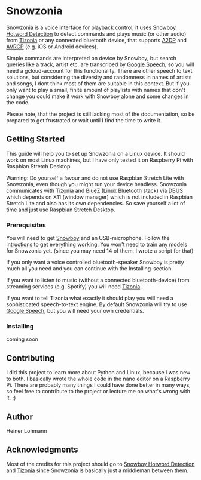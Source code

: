 # Snowzonia

Snowzonia is a voice interface for playback control, it uses [Snowboy Hotword Detection](https://github.com/Kitt-AI/snowboy#snowboy-hotword-detection) to detect commands and plays music (or other audio) from [Tizonia](https://github.com/tizonia/tizonia-openmax-il#the-tizonia-project) or any connected bluetooth device, that supports [A2DP](https://de.wikipedia.org/wiki/A2DP) and [AVRCP](https://de.wikipedia.org/wiki/AVRCP) (e.g. iOS or Android devices).

Simple commands are interpreted on device by Snowboy, but search queries like a track, artist etc. are transcriped by [Google Speech](https://cloud.google.com/speech-to-text/), so you will need a gcloud-account for this functionality. There are other speech to text solutions, but considering the diversity and randomness in names of artists and songs, I dont think most of them are suitable in this context. But if you only want to play a small, finite amount of playlists with names that don't change you could make it work with Snowboy alone and some changes in the code.

Please note, that the project is still lacking most of the documentation, so be prepared to get frustrated or wait until I find the time to write it.

## Getting Started
This guide will help you to set up Snowzonia on a Linux device. It should work on most Linux machines, but I have only tested it on Raspberry Pi with Raspbian Stretch Desktop.

Warning: Do yourself a favour and do not use Raspbian Stretch Lite with Snowzonia, even though you might run your device headless. Snowzonia communicates with [Tizonia](https://github.com/tizonia/tizonia-openmax-il#the-tizonia-project) and [BlueZ](http://www.bluez.org/) (Linux Bluetooth stack) via [DBUS](https://www.freedesktop.org/wiki/Software/dbus/) which depends on X11 (window manager) which is not included in Raspbian Stretch Lite and also has its own dependencies. So save yourself a lot of time and just use Raspbian Stretch Desktop.

### Prerequisites
You will need to get [Snowboy](https://github.com/Kitt-AI/snowboy#snowboy-hotword-detection) and an USB-microphone.
Follow the [intructions](http://docs.kitt.ai/snowboy/) to get everything working. You won't need to train any models for Snowzonia yet. (since you may need 14 of them, I wrote a script for that)

If you only want a voice controlled bluetooth-speaker Snowboy is pretty much all you need and you can continue with the Installing-section.

If you want to listen to music (without a connected bluetooth-device) from streaming services (e.g. Spotify) you will need [Tizonia](https://github.com/tizonia/tizonia-openmax-il#the-tizonia-project).

If you want to tell Tizonia what exactly it should play you will need a sophisticated speech-to-text engine. By default Snowzonia will try to use [Google Speech](https://cloud.google.com/speech-to-text/), but you will need your own credentials.

### Installing
coming soon

## Contributing
I did this project to learn more about Python and Linux, because I was new to both. I basically wrote the whole code in the nano editor on a Raspberry Pi. There are probably many things I could have done better in many ways, so feel free to contribute to the project or lecture me on what's wrong with it. ;)

## Author
Heiner Lohmann

## Acknowledgments
Most of the credits for this project should go to [Snowboy Hotword Detection](https://github.com/Kitt-AI/snowboy#snowboy-hotword-detection) and [Tizonia](https://github.com/tizonia/tizonia-openmax-il#the-tizonia-project) since Snowzonia is basically just a middleman between them.
